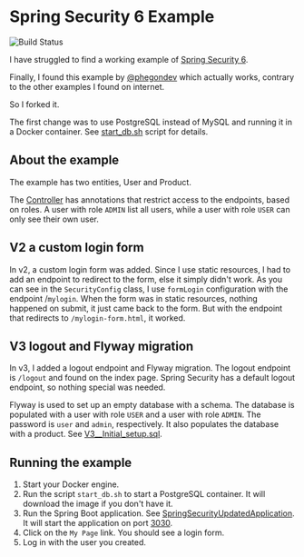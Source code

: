 # Spring Security 6 Example

![Build Status](https://github.com/perty/springboot-security-6/actions/workflows/maven.yml/badge.svg)

I have struggled to find a working example of [Spring Security 6](https://spring.io/projects/spring-security).

Finally, I found this example by [@phegondev](https://github.com/phegondev) which actually works, contrary
to the other examples I found on internet.

So I forked it.

The first change was to use PostgreSQL instead of MySQL and running it in a Docker 
container. See [start_db.sh](start_db.sh) script for details.

## About the example

The example has two entities, User and Product. 

The [Controller](src/main/java/se/artcomputer/edu/security6/controller/Controller.java)
has annotations that restrict access to the endpoints, based
on roles. A user with role `ADMIN` list all users, while a user with role 
`USER` can only see their own user.

## V2 a custom login form
In v2, a custom login form was added. Since I use static resources, I had to add an endpoint to redirect to the form, 
else it simply didn't work. As you can see in the `SecurityConfig` class, I use `formLogin` configuration with the 
endpoint /`mylogin`. When the form was in static resources, nothing happened on submit, it just came back to the form. 
But with the endpoint that redirects to `/mylogin-form.html`, it worked.

## V3 logout and Flyway migration
In v3, I added a logout endpoint and Flyway migration. The logout endpoint is `/logout` and found on the index page.
Spring Security has a default logout endpoint, so nothing special was needed. 

Flyway is used to set up an empty database with a schema. The database is populated with a user with role `USER` 
and a user with role `ADMIN`. The password is `user` and `admin`, respectively. It also populates the database with
a product. See [V3__Initial_setup.sql](src/main/resources/db/migration/V1__Initial_setup.sql).

## Running the example

1. Start your Docker engine.
2. Run the script `start_db.sh` to start a PostgreSQL container. It will
download the image if you don't have it.
3. Run the Spring Boot application. See [SpringSecurityUpdatedApplication](src/main/java/se/artcomputer/edu/security6/SpringSecurityUpdatedApplication.java).
It will start the application on port [3030](http://localhost:3030).
4. Click on the `My Page` link. You should see a login form.
5. Log in with the user you created.

